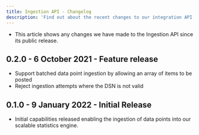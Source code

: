 ```yaml
---
title: Ingestion API - Changelog
description: 'Find out about the recent changes to our integration API.'
---
```


- This article shows any changes we have made to the Ingestion API since its public release.

## 0.2.0 - 6 October 2021 - Feature release
- Support batched data point ingestion by allowing an array of items to be posted
- Reject ingestion attempts where the DSN is not valid

## 0.1.0 - 9 January 2022 - Initial Release
- Initial capabilities released enabling the ingestion of data points into our scalable statistics engine.
